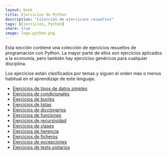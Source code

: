 ```yaml
---
layout: book
title: Ejercicios de Python
description: "Colección de ejercicios resueltos"
tags: [Ejercicios, Python]
share: true
image: logo-python.png
---
```


Esta sección contiene una colección de ejercicios resueltos de programación con Python.
La mayor parte de ellos son ejercicios aplicados a la economía, pero también hay ejercicios genéricos para cualquier disciplina.

Los ejercicios están clasificados por temas y siguen el orden más o menos habitual en el aprendizaje de este lenguaje.

- [Ejercicios de tipos de datos simples](/py/ejercicios/tipos-datos.html)
- [Ejercicios de condicionales](/py/ejercicios/condicionales.html)
- [Ejercicios de bucles](/py/ejercicios/bucles.html)
- [Ejercicios de listas](/py/ejercicios/listas.html)
- [Ejercicios de diccionarios](/py/ejercicios/diccionarios.html)
- [Ejercicios de funciones](/py/ejercicios/funciones.html)
- [Ejercicios de recursividad](/py/ejercicios/recursividad.html)
- [Ejercicios de clases](/py/ejercicios/clases.html)
- [Ejercicios de herencia](/py/ejercicios/herencia.html)
- [Ejercicios de ficheros](/py/ejercicios/ficheros.html)
- [Ejercicios de excepciones](/py/ejercicios/clases.html)
- [Ejercicios de tests unitarios](/py/ejercicios/tests.html)
